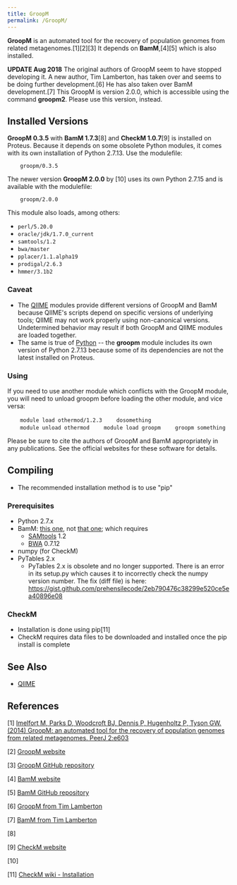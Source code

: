 ```yaml
---
title: GroopM
permalink: /GroopM/
---
```


**GroopM** is an automated tool for the recovery of population genomes
from related metagenomes.[1][2][3] It depends on **BamM**,[4][5] which
is also installed.

**UPDATE Aug 2018** The original authors of GroopM seem to have stopped
developing it. A new author, Tim Lamberton, has taken over and seems to
be doing further development.[6] He has also taken over BamM
development.[7] This GroopM is version 2.0.0, which is accessible using
the command **groopm2**. Please use this version, instead.

Installed Versions
------------------

**GroopM 0.3.5** with **BamM 1.7.3**[8] and **CheckM 1.0.7**[9] is
installed on Proteus. Because it depends on some obsolete Python
modules, it comes with its own installation of Python 2.7.13. Use the
modulefile:

`    groopm/0.3.5 `

The newer version **GroopM 2.0.0** by [10] uses its own Python 2.7.15
and is available with the modulefile:

`    groopm/2.0.0`

This module also loads, among others:

-   `perl/5.20.0`
-   `oracle/jdk/1.7.0_current`
-   `samtools/1.2`
-   `bwa/master`
-   `pplacer/1.1.alpha19`
-   `prodigal/2.6.3`
-   `hmmer/3.1b2`

### Caveat

-   The [QIIME](/QIIME "wikilink") modules provide different versions of
    GroopM and BamM because QIIME's scripts depend on specific versions
    of underlying tools; QIIME may not work properly using non-canonical
    versions. Undetermined behavior may result if both GroopM and QIIME
    modules are loaded together.
-   The same is true of [Python](/Python "wikilink") -- the **groopm**
    module includes its own version of Python 2.7.13 because some of its
    dependencies are not the latest installed on Proteus.

### Using

If you need to use another module which conflicts with the GroopM
module, you will need to unload groopm before loading the other module,
and vice versa:

`    module load othermod/1.2.3`
`    dosomething`
`    module unload othermod`
`    module load groopm`
`    groopm something`

Please be sure to cite the authors of GroopM and BamM appropriately in
any publications. See the official websites for these software for
details.

Compiling
---------

-   The recommended installation method is to use "pip"

### Prerequisites

-   Python 2.7.x
-   BamM: [this one](http://ecogenomics.github.io/BamM/), not [that one](http://bamm-project.org/); which requires
    -   [SAMtools](/SAMtools "wikilink") 1.2
    -   [BWA](/BWA "wikilink") 0.7.12
-   numpy (for CheckM)
-   PyTables 2.x
    -   PyTables 2.x is obsolete and no longer supported. There is an
        error in its setup.py which causes it to incorrectly check the
        numpy version number. The fix (diff file) is here:
        <https://gist.github.com/prehensilecode/2eb790476c38299e520ce5ea40896e08>

### CheckM

-   Installation is done using pip[11]
-   CheckM requires data files to be downloaded and installed once the
    pip install is complete

See Also
--------

-   [QIIME](/QIIME "wikilink")

References
----------

<references/>

[1] [Imelfort M, Parks D, Woodcroft BJ, Dennis P, Hugenholtz P, Tyson GW. (2014) GroopM: an automated tool for the recovery of population genomes from related metagenomes. PeerJ 2:e603](http://dx.doi.org/10.7717/peerj.603)

[2] [GroopM website](http://ecogenomics.github.io/GroopM/)

[3] [GroopM GitHub repository](https://github.com/ecogenomics/GroopM)

[4] [BamM website](http://ecogenomics.github.io/BamM/)

[5] [BamM GitHub repository](https://github.com/ecogenomics/BamM)

[6] [GroopM from Tim Lamberton](https://github.com/timbalam/GroopM)

[7] [BamM from Tim Lamberton](https://github.com/timbalam/BamM)

[8]

[9] [CheckM website](https://ecogenomics.github.io/CheckM/)

[10]

[11] [CheckM wiki - Installation](https://github.com/Ecogenomics/CheckM/wiki/Installation)